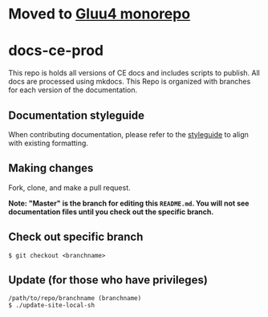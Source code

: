# Moved to [Gluu4 monorepo](https://github.com/GluuFederation/gluu4/tree/main/docs-gluu-server-prod)
# docs-ce-prod 

This repo is holds all versions of CE docs and includes scripts to publish.  All docs are processed using mkdocs. This Repo is organized with branches for each version of the documentation.

## Documentation styleguide 

When contributing documentation, please refer to the [styleguide](https://github.com/GluuFederation/docs-style-guide) to align with existing formatting. 

## Making changes
Fork, clone, and make a pull request.

**Note: "Master" is the branch for editing this `README.md`.  You will not see documentation files until you check out the specific branch.**


## Check out specific branch

`$ git checkout <branchname>`

## Update (for those who have privileges)

```
/path/to/repo/branchname (branchname)
$ ./update-site-local-sh
```

